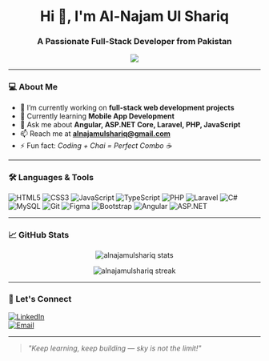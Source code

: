 <h1 align="center">Hi 👋, I'm Al-Najam Ul Shariq</h1>
<h3 align="center">A Passionate Full-Stack Developer from Pakistan</h3>

<p align="center">
  <img src="https://readme-typing-svg.herokuapp.com/?lines=Developer+|+Problem+Solver+|+Learner;Always+Exploring+New+Techs...&center=true&width=440&height=45">
</p>

---

### 💻 About Me

- 🔭 I’m currently working on **full-stack web development projects**
- 🌱 Currently learning **Mobile App Development**
- 💬 Ask me about **Angular, ASP.NET Core, Laravel, PHP, JavaScript**
- 📫 Reach me at **alnajamulshariq@gmail.com**
- ⚡ Fun fact: *Coding + Chai = Perfect Combo ☕*

---

### 🛠️ Languages & Tools

![HTML5](https://img.shields.io/badge/html5-%23E34F26.svg?&style=flat-square&logo=html5&logoColor=white)
![CSS3](https://img.shields.io/badge/css3-%231572B6.svg?&style=flat-square&logo=css3&logoColor=white)
![JavaScript](https://img.shields.io/badge/javascript-%23323330.svg?&style=flat-square&logo=javascript&logoColor=%23F7DF1E)
![TypeScript](https://img.shields.io/badge/typescript-%23007ACC.svg?&style=flat-square&logo=typescript&logoColor=white)
![PHP](https://img.shields.io/badge/php-%23777BB4.svg?&style=flat-square&logo=php&logoColor=white)
![Laravel](https://img.shields.io/badge/laravel-%23FF2D20.svg?&style=flat-square&logo=laravel&logoColor=white)
![C#](https://img.shields.io/badge/c%23-%23239120.svg?&style=flat-square&logo=c-sharp&logoColor=white)
![MySQL](https://img.shields.io/badge/mysql-%2300f.svg?&style=flat-square&logo=mysql&logoColor=white)
![Git](https://img.shields.io/badge/git-%23F05033.svg?&style=flat-square&logo=git&logoColor=white)
![Figma](https://img.shields.io/badge/figma-%23F24E1E.svg?&style=flat-square&logo=figma&logoColor=white)
![Bootstrap](https://img.shields.io/badge/bootstrap-%23563D7C.svg?&style=flat-square&logo=bootstrap&logoColor=white)
![Angular](https://img.shields.io/badge/angular-%23DD0031.svg?&style=flat-square&logo=angular&logoColor=white)
![ASP.NET](https://img.shields.io/badge/ASP.NET-blue?style=flat-square&logo=.net&logoColor=white)

---

### 📈 GitHub Stats

<p align="center">
  <img src="https://github-readme-stats.vercel.app/api?username=alnajamulshariq&show_icons=true&theme=tokyonight" alt="alnajamulshariq stats"/>
</p>

<p align="center">
  <img src="https://github-readme-streak-stats.herokuapp.com/?user=alnajamulshariq&theme=tokyonight" alt="alnajamulshariq streak"/>
</p>

---

### 🤝 Let's Connect

[![LinkedIn](https://img.shields.io/badge/LinkedIn-blue?style=flat-square&logo=linkedin&logoColor=white)](https://linkedin.com/in/alnajamulshariq)  
[![Email](https://img.shields.io/badge/Gmail-D14836?style=flat-square&logo=gmail&logoColor=white)](mailto:alnajamulshariq@gmail.com)

---

> *"Keep learning, keep building — sky is not the limit!"*
